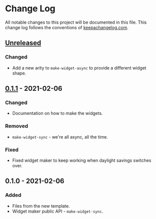# Change Log
All notable changes to this project will be documented in this file. This change log follows the conventions of [keepachangelog.com](http://keepachangelog.com/).

## [Unreleased]
### Changed
- Add a new arity to `make-widget-async` to provide a different widget shape.

## [0.1.1] - 2021-02-06
### Changed
- Documentation on how to make the widgets.

### Removed
- `make-widget-sync` - we're all async, all the time.

### Fixed
- Fixed widget maker to keep working when daylight savings switches over.

## 0.1.0 - 2021-02-06
### Added
- Files from the new template.
- Widget maker public API - `make-widget-sync`.

[Unreleased]: https://github.com/your-name/clojure-sandbox/compare/0.1.1...HEAD
[0.1.1]: https://github.com/your-name/clojure-sandbox/compare/0.1.0...0.1.1

